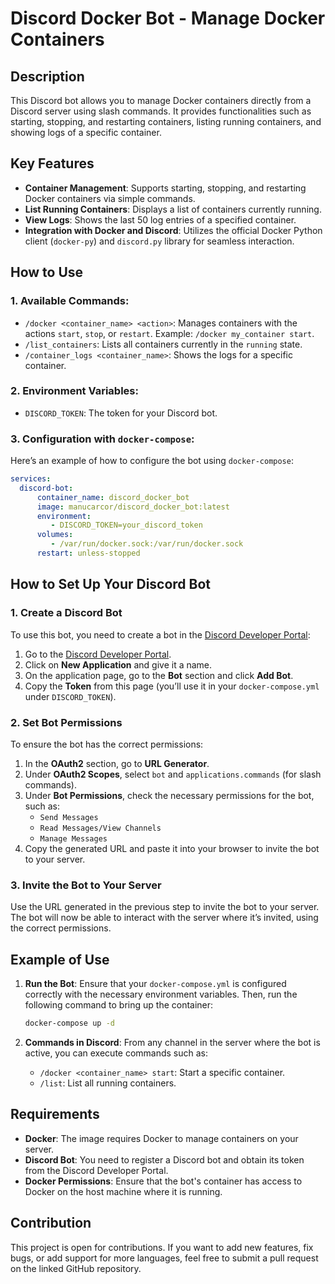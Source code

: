 
# Discord Docker Bot - Manage Docker Containers
## Description
This Discord bot allows you to manage Docker containers directly from a Discord server using slash commands. It provides functionalities such as starting, stopping, and restarting containers, listing running containers, and showing logs of a specific container.

## Key Features
- **Container Management**: Supports starting, stopping, and restarting Docker containers via simple commands.
- **List Running Containers**: Displays a list of containers currently running.
- **View Logs**: Shows the last 50 log entries of a specified container.
- **Integration with Docker and Discord**: Utilizes the official Docker Python client (`docker-py`) and `discord.py` library for seamless interaction.

## How to Use

### 1. Available Commands:
- `/docker <container_name> <action>`: Manages containers with the actions `start`, `stop`, or `restart`. Example: `/docker my_container start`.
- `/list_containers`: Lists all containers currently in the `running` state.
- `/container_logs <container_name>`: Shows the logs for a specific container.

### 2. Environment Variables:
- `DISCORD_TOKEN`: The token for your Discord bot.

### 3. Configuration with `docker-compose`:
Here’s an example of how to configure the bot using `docker-compose`:

```yaml
services:
  discord-bot:
      container_name: discord_docker_bot
      image: manucarcor/discord_docker_bot:latest
      environment:
         - DISCORD_TOKEN=your_discord_token
      volumes:
         - /var/run/docker.sock:/var/run/docker.sock
      restart: unless-stopped

```

## How to Set Up Your Discord Bot

### 1. Create a Discord Bot
To use this bot, you need to create a bot in the [Discord Developer Portal](https://discord.com/developers/applications):

1. Go to the [Discord Developer Portal](https://discord.com/developers/applications).
2. Click on **New Application** and give it a name.
3. On the application page, go to the **Bot** section and click **Add Bot**.
4. Copy the **Token** from this page (you’ll use it in your `docker-compose.yml` under `DISCORD_TOKEN`).

### 2. Set Bot Permissions
To ensure the bot has the correct permissions:

1. In the **OAuth2** section, go to **URL Generator**.
2. Under **OAuth2 Scopes**, select `bot` and `applications.commands` (for slash commands).
3. Under **Bot Permissions**, check the necessary permissions for the bot, such as:
   - `Send Messages`
   - `Read Messages/View Channels`
   - `Manage Messages`
4. Copy the generated URL and paste it into your browser to invite the bot to your server.

### 3. Invite the Bot to Your Server
Use the URL generated in the previous step to invite the bot to your server. The bot will now be able to interact with the server where it’s invited, using the correct permissions.

## Example of Use
1. **Run the Bot**: Ensure that your `docker-compose.yml` is configured correctly with the necessary environment variables. Then, run the following command to bring up the container:

   ```bash
   docker-compose up -d
   ```

2. **Commands in Discord**: From any channel in the server where the bot is active, you can execute commands such as:
   - `/docker <container_name> start`: Start a specific container.
   - `/list`: List all running containers.

## Requirements
- **Docker**: The image requires Docker to manage containers on your server.
- **Discord Bot**: You need to register a Discord bot and obtain its token from the Discord Developer Portal.
- **Docker Permissions**: Ensure that the bot's container has access to Docker on the host machine where it is running.

## Contribution
This project is open for contributions. If you want to add new features, fix bugs, or add support for more languages, feel free to submit a pull request on the linked GitHub repository.
